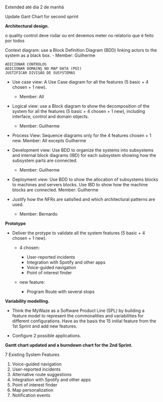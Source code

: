Extended até dia 2 de manhã

Update Gant Chart for second sprint

**Architectural design.**

o quality control deve rodar ou ent devemos meter no relatorio que é feito por todos

Context diagram: use a Block Definition Diagram (BDD) linking actors to the system as a black box. - Member: Guilherme

    ADICIONAR CONTROLOS
    ADICIONAR DOMAINS NO MAP DATA (POI)
    JUSTIFICAR DIVISÃO DE SUSYSTEMAS

- Use case view: A Use Case diagram for all the features (5 basic + 4 chosen + 1 new).

  - Member: All

- Logical view: use a Block diagram to show the decomposition of the system for all the features (5 basic + 4 chosen + 1 new), including interface, control and domain objects.

  - Member: Guilherme

- Process View: Sequence diagrams only for the 4 features chosen + 1 new.
  Member: All excepts Guilherme

- Development view: Use BDD to organize the systems into subsystems and internal block diagrams (IBD) for each subsystem showing how the subsystem parts are connected.

  - Member: Guilherme

- Deployment view: Use BDD to show the allocation of subsystems blocks to machines and servers blocks. Use IBD to show how the machine blocks are connected.
  Member: Guilherme

- Justify how the NFRs are satisfied and which architectural patterns are used.
  - Member: Bernardo

**Prototype**

- Deliver the protype to validate all the system features (5 basic + 4 chosen + 1 new).
  - 4 chosen:

    - User-reported incidents
    - Integration with Spotify and other apps
    - Voice-guided navigation
    - Point of interest finder

  - new feature:
    - Program Route with several stops

**Variability modelling.**

- Think the MyWaze as a Software Product Line (SPL) by building a feature model to represent the commonalities and variabilities for different configurations.
  Have as the basis the 15 initial feature from the 1st Sprint and add new features.

- Configure 2 possible applications.

**Gantt chart updated and a burndown chart for the 2nd Sprint.**

7 Existing System Features

1. Voice-guided navigation
2. User-reported incidents
3. Alternative route suggestions
4. Integration with Spotify and other apps
5. Point of interest finder
6. Map personalization
7. Notification events
